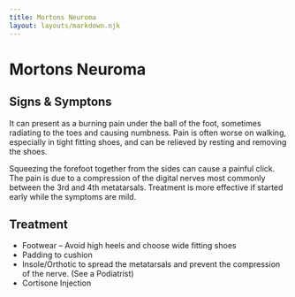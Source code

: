 ```yaml
---
title: Mortons Neuroma
layout: layouts/markdown.njk
---
```


# Mortons Neuroma

## Signs & Symptons

It can present as a burning pain under the ball of the foot, sometimes radiating to the toes and causing numbness.
Pain is often worse on walking, especially in tight fitting shoes, and can be relieved by resting and removing the shoes.

Squeezing the forefoot together from the sides can cause a painful click. The pain is due to a compression of the digital nerves most commonly between the 3rd and 4th metatarsals.
Treatment is more effective if started early while the symptoms are mild.

## Treatment

- Footwear – Avoid high heels and choose wide fitting shoes
- Padding to cushion
- Insole/Orthotic to spread the metatarsals and prevent the compression of the nerve. (See a Podiatrist)
- Cortisone Injection
